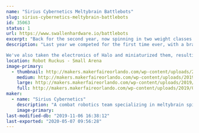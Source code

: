 ```yaml
---
name: "Sirius Cybernetics Meltybrain Battlebots"
slug: sirius-cybernetics-meltybrain-battlebots
id: 35063
status: 1
url: https://www.swallenhardware.io/battlebots
excerpt: "Back for the second year, now spinning in two weight classes!"
description: "Last year we competed for the first time ever, with a brand new beatleweight robot, Halo! We took second place after a roller coaster of an event. It's since been to the UK, where we fought the best of the best in Bugglebots. Now making its third competitive appearance, we hope it will be deadlier and tougher than ever.

We've also taken the electronics of Halo and miniaturized them, resulting in a one-wheeled one-pound Meltybrain spinner, Hit-and-Spin! We hope the titanium terror makes for a good show, if nothing else!"
location: Robot Ruckus - Small Arena
image-primary:
  - thumbnail: http://makers.makerfaireorlando.com/wp-content/uploads/2019/07/halo_final-150x150.jpg
    medium: http://makers.makerfaireorlando.com/wp-content/uploads/2019/07/halo_final-300x225.jpg
    large: http://makers.makerfaireorlando.com/wp-content/uploads/2019/07/halo_final-1024x768.jpg
    full: http://makers.makerfaireorlando.com/wp-content/uploads/2019/07/halo_final.jpg
maker:
  - name: "Sirius Cybernetics"
    description: "A combat robotics team specializing in meltybrain spinners."
    image-primary: 
last-modified-db: "2019-11-06 16:38:12"
last-exported: "2020-05-07 09:56:28"
---
```

